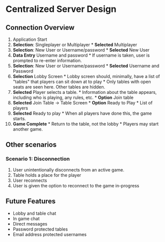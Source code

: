 # Centralized Server Design #

## Connection Overview ##

  1. Application Start
  1. **Selection**: Singleplayer or Multiplayer
    * **Selected** Multiplayer
  1. **Selection**: New User or Username/password
    * **Selected** New User
  1. **Data Entry** Username and password
    * If username is taken, user is prompted to re-enter information.
  1. **Selection**: New User or Username/password
    * **Selected** Username and Password
  1. **Selection** Lobby Screen
    * Lobby screen should, minimally, have a list of "tables" that players can sit down at to play
    * Only tables with open seats are seen here.  Other tables are hidden.
  1. **Selected** Player selects a table.
    * Information about the table appears, including who is playing, any rules, etc.
    * **Option** Join table
  1. **Selected** Join Table -> Table Screen
    * **Option** Ready to Play
    * List of players
  1. **Selected** Ready to play
    * When all players have done this, the game starts.
  1. **Game Complete**
    * Return to the table, not the lobby
    * Players may start another game.


## Other scenarios ##

### Scenario 1: Disconnection ###
  1. User unintentionally disconnects from an active game.
  1. Table holds a place for the player
  1. User reconnects
  1. User is given the option to reconnect to the game in-progress

## Future Features ##
  * Lobby and table chat
  * In game chat
  * Direct messages
  * Password protected tables
  * Email address protected usernames